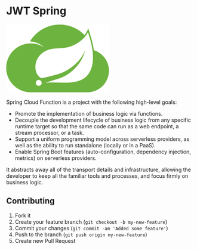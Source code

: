 # JWT Spring

![logo][logo]

Spring Cloud Function is a project with the following high-level goals:
- Promote the implementation of business logic via functions.
- Decouple the development lifecycle of business logic from any specific runtime target so that the same code can run as a web endpoint, a stream processor, or a task.
- Support a uniform programming model across serverless providers, as well as the ability to run standalone (locally or in a PaaS).
- Enable Spring Boot features (auto-configuration, dependency injection, metrics) on serverless providers.

It abstracts away all of the transport details and infrastructure, allowing the developer to keep all the familiar tools and processes, and focus firmly on business logic.


## Contributing

1. Fork it
2. Create your feature branch (`git checkout -b my-new-feature`)
3. Commit your changes (`git commit -am 'Added some feature'`)
4. Push to the branch (`git push origin my-new-feature`)
5. Create new Pull Request

[logo]: https://github.com/tacsio/spring-playground/blob/main/.github/spring-function.png?raw=true
